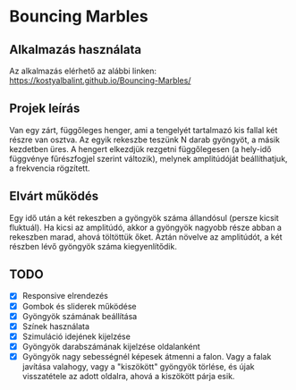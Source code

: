 # Bouncing Marbles

## Alkalmazás használata

Az alkalmazás elérhető az alábbi linken: https://kostyalbalint.github.io/Bouncing-Marbles/
 
## Projek leírás
Van egy zárt, függőleges henger, ami a tengelyét tartalmazó kis fallal két részre van osztva. Az egyik rekeszbe teszünk N darab gyöngyöt, a másik kezdetben üres. A hengert elkezdjük rezgetni függőlegesen (a hely-idő függvénye fűrészfogjel szerint változik), melynek amplitúdóját beállíthatjuk, a frekvencia rögzített. 

## Elvárt működés 

Egy idő után a két rekeszben a gyöngyök száma állandósul (persze kicsit fluktuál). Ha kicsi az amplitúdó, akkor a gyöngyök nagyobb része abban a rekeszben marad, ahová töltöttük őket. Aztán növelve az amplitúdót, a két részben lévő gyöngyök száma kiegyenlítődik.

## TODO

- [X] Responsive elrendezés
- [X] Gombok és sliderek működése
- [X] Gyöngyök számának beállítása 
- [X] Színek használata
- [X] Szimuláció idejének kijelzése
- [X] Gyöngyök darabszámának kijelzése oldalanként
- [X] Gyöngyök nagy sebességnél képesek átmenni a falon. Vagy a falak javítása valahogy, vagy a "kiszökött" gyöngyök törlése, és újak visszatétele az adott oldalra, ahová a kiszökött párja esik.
